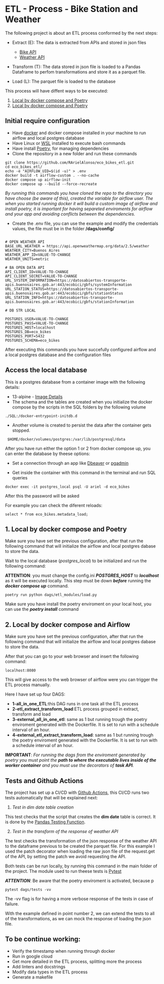 # ETL - Process - Bike Station and Weather

The following project is about an ETL process conformed by the next steps:

- Extract (E): The data is extracted from APIs and stored in json files
    * [Bike API](https://buenosaires.gob.ar/apis)
    * [Weather API](https://api.openweathermap.org/data/2.5/weather)

- Transform (T): The data stored in json file is loaded to a Pandas Dataframe to perfom transformations and store it as a parquet file.

- Load (L): The parquet file is loaded to the database

This process will have diffent ways to be executed:

1. [Local by docker compose and Poetry](##-1.-Local-by-docker-compose-and-Poetry) 
1. [Local by docker compose and Poetry](##-2.-Local-by-docker-compose-and-Airflow)

## Initial require configuration
- Have [docker](https://docs.docker.com/get-docker/) and docker compose installed in your machine to run airflow and local postgres database
- Have Linux or [WSL](https://learn.microsoft.com/es-es/windows/wsl/install) installed to execute bash commands
- Have install [Poetry](https://python-poetry.org/docs/), for managing dependencies
- Clone the repository in a new folder and run these commands

``` 
git clone https://github.com/RArielAlonso/eco_bikes_etl.git
cd eco_bikes_etl/
echo -e "AIRFLOW_UID=$(id -u)" > .env
docker build -t airflow-custom . --no-cache 
docker compose up airflow-init
docker compose up --build --force-recreate 
``` 

*By running this commands you have cloned the repo to the directory you have choose (be aware of this), created the variable for airflow user.
The when you started running docker it will build a custom image of airflow and install poetry, it is important for having separeted enviroments for airflow and your app and avoiding conflicts between the dependencies.*

- Create the .env file, you can use the example and modify the credentials values, the file must be in the folder **/dags/config/**
``` 

# OPEN WEATHER API
BASE_URL_WEATHER = https://api.openweathermap.org/data/2.5/weather
WEATHER_CITY=Buenos Aires
WEATHER_APP_ID=VALUE-TO-CHANGE
WEATHER_UNITS=metric

# BA OPEN DATA API
API_CLIENT_ID=VALUE-TO-CHANGE
API_CLIENT_SECRET=VALUE-TO-CHANGE
URL_SYSTEM_INFORMATION=https://datosabiertos-transporte-apis.buenosaires.gob.ar:443/ecobici/gbfs/systemInformation
URL_STATION_STATUS=https://datosabiertos-transporte-apis.buenosaires.gob.ar:443/ecobici/gbfs/stationStatus
URL_STATION_INFO=https://datosabiertos-transporte-apis.buenosaires.gob.ar:443/ecobici/gbfs/stationInformation

# DB STR LOCAL

POSTGRES_USER=VALUE-TO-CHANGE
POSTGRES_PASS=VALUE-TO-CHANGE
POSTGRES_HOST=localhost
POSTGRES_DB=eco_bikes
POSTGRES_PORT=5432
POSTGRES_SCHEMA=eco_bikes
``` 

After executing this commands you have succefully configured airflow and a local postgres database and the configuration files

## Access the local database

This is a postgres database from a container image with the following details:

- 13-alpine - [Image Details](https://github.com/docker-library/postgres/blob/6f4ae836406b010948f01fbcb400a31dca4fdf52/13/alpine3.18/Dockerfile)
- The schema and the tables are created when you initialize the docker compose by the scripts in the SQL folders by the following volume

``` ./SQL:/docker-entrypoint-initdb.d ```
- Another volume is created to persist the data after the container gets stopped.

``` $HOME/docker/volumes/postgres:/var/lib/postgresql/data```

After you have run either the option 1 or 2 from docker compose up, you can enter the database by theese options:

- Set a connection through an app like [Dbeaver](https://dbeaver.io/) or [pgadmin](https://www.pgadmin.org/)

- Get inside the container with this command in the terminal and run SQL queries

```
docker exec -it postgres_local psql -U ariel -d eco_bikes
```
After this the password will be asked

For example you can check the diferent reloads:
```
select * from eco_bikes.metadata_load;
```

## 1. Local by docker compose and Poetry

Make sure you have set the previous configuration, after that run the following command that will initialize the airflow and local postgres dabase to store the data.

Wait to the local database (*postgres_local*) to be initialized and run the following command:

**ATTENTION**: you must change the config.ini ***POSTGRES_HOST*** to ***localhost*** as it will be executed locally. This step must be down ***before*** running the ***docker compose up*** command.

``` 
poetry run python dags/etl_modules/load.py
``` 
Make sure you have install the poetry enviroment on your local host, you can use the ***poetry install*** command

## 2. Local by docker compose and Airflow

Make sure you have set the previous configuration, after that run the following command that will initialize the airflow and local postgres dabase to store the data.

After that you can go to your web browser and insert the following command:
``` 
localhost:8080
``` 

This will give access to the web browser of airflow were you can trigger the ETL process manually.

Here I have set up four DAGS:
- **1-all_in_one_ETL**:this DAG runs in one task all the ETL process
- **2-etl_extract_transform_load**:ETL process grouped in extract, transform and load
- **3-external_all_in_one_etl**: same as 1 but running trough the poetry enviroment generated with the Dockerfile. It is set to run with a schedule interval of an hour.
- **4-external_etl_extract_transform_load**: same as 1 but running trough the poetry enviroment generated with the Dockerfile. It is set to run with a schedule interval of an hour.

**IMPORTANT**: *For running the dags from the enviroment generated by poetry you must point the ***path to where the executable lives inside of the worker container*** and you must use the decorators of ***task API***.*


## Tests and Github Actions

The project has set up a CI/CD with [Github Actions](https://docs.github.com/es/actions), this CI/CD runs two tests automatically that will be explained next:

1. *Test in dim date table creation*

This test checks that the script that creates the **dim date** table is correct. It is done by the [Pandas Testing Function](https://pandas.pydata.org/docs/reference/api/pandas.testing.assert_frame_equal.html).

2. *Test in the transform of the response of weather API*

The test checks the transformation of the json response of the weather API to the dataframe previous to be created the parquet file.
For this example I used the patch decorator when loading the raw json file of the request.get of the API, by setting the patch we avoid requesting the API.

Both tests can be run locally, by running this command in the main folder of the project. The module used to run theese tests is [Pytest](https://docs.pytest.org/en/7.4.x/)

***ATTENTION***: Be aware that the poetry enviroment is activated, because p

```
pytest dags/tests -vv 
``` 
The -vv flag is for having a more verbose response of the tests in case of failure.

With the example defined in point number 2, we can extend the tests to all of the transformations, as we can mock the response of loading the json file.


## To be continue working:
- Verify the timestamp when running through docker
- Run in google cloud
- Get more detailed in the ETL process, splitting more the process
- Add linters and docstrings
- Modify data types in the ETL process
- Generate a makefile
